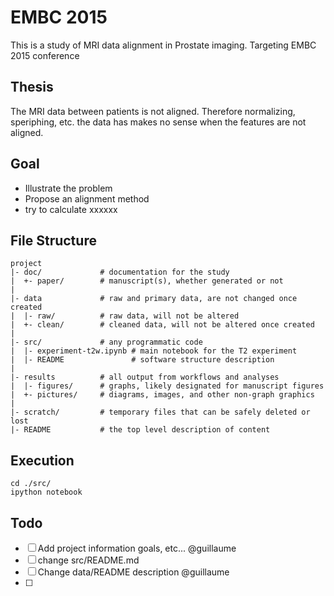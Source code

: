 EMBC 2015
=========

This is a study of MRI data alignment in Prostate imaging.
Targeting EMBC 2015 conference

Thesis
------

The MRI data between patients is not aligned. Therefore normalizing, speriphing, etc. the data has makes no sense when the features are not aligned.

Goal
----

* Illustrate the problem
* Propose an alignment method
* try to calculate xxxxxx

File Structure
--------------

    project
    |- doc/             # documentation for the study
    |  +- paper/        # manuscript(s), whether generated or not
    |
    |- data             # raw and primary data, are not changed once created 
    |  |- raw/          # raw data, will not be altered
    |  +- clean/        # cleaned data, will not be altered once created
    |
    |- src/             # any programmatic code
    |  |- experiment-t2w.ipynb # main notebook for the T2 experiment
    |  |- README               # software structure description
    |
    |- results          # all output from workflows and analyses
    |  |- figures/      # graphs, likely designated for manuscript figures
    |  +- pictures/     # diagrams, images, and other non-graph graphics
    |
    |- scratch/         # temporary files that can be safely deleted or lost
    |- README           # the top level description of content

Execution
---------

```
cd ./src/
ipython notebook
```

Todo
----

- [ ] Add project information goals, etc... @guillaume
- [ ] change src/README.md
- [ ] Change data/README description @guillaume
- [ ] 

